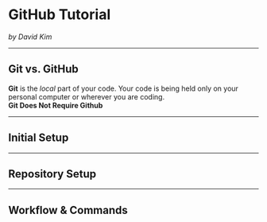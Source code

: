 # GitHub Tutorial

_by David Kim_

---
## Git vs. GitHub
**Git** is the _local_ part of your code.
Your code is being held only on your personal computer or wherever you are coding.  
**Git Does Not Require Github**



---
## Initial Setup



---
## Repository Setup



---
## Workflow & Commands
